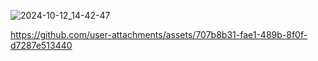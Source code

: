 ![2024-10-12_14-42-47](https://github.com/user-attachments/assets/5eed3302-00cb-4c08-920a-13963bc2d1a8)

https://github.com/user-attachments/assets/707b8b31-fae1-489b-8f0f-d7287e513440
 
